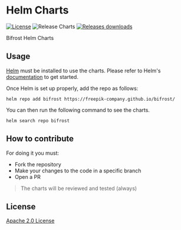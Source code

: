 # Helm Charts

[![License](https://img.shields.io/badge/License-Apache%202.0-blue.svg)](https://opensource.org/licenses/Apache-2.0)
![Release Charts](https://github.com/freepik-company/bifrost/workflows/Release%20Charts/badge.svg?branch=main)
[![Releases downloads](https://img.shields.io/github/downloads/freepik-company/bifrost/total.svg)](https://github.com/freepik-company/bifrost/releases)

Bifrost Helm Charts

## Usage

[Helm](https://helm.sh) must be installed to use the charts.
Please refer to Helm's [documentation](https://helm.sh/docs/) to get started.

Once Helm is set up properly, add the repo as follows:

```console
helm repo add bifrost https://freepik-company.github.io/bifrost/
```

You can then run the following command to see the charts.

```console
helm search repo bifrost
```

## How to contribute

For doing it you must:
* Fork the repository
* Make your changes to the code in a specific branch
* Open a PR

> The charts will be reviewed and tested (always)

## License

[Apache 2.0 License](./LICENSE)
